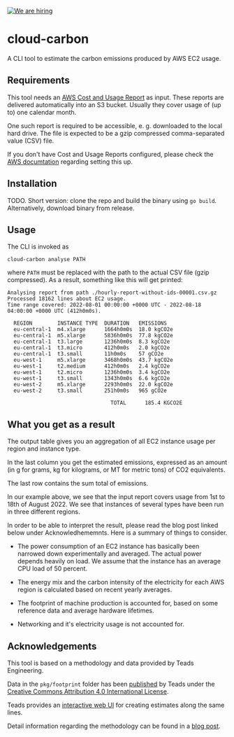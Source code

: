 [![We are hiring](https://user-images.githubusercontent.com/273727/185643314-9ff1e016-35de-4f47-b08e-6aad9777e8ba.svg)](https://www.giantswarm.io/careers#open-positions)

# cloud-carbon

A CLI tool to estimate the carbon emissions produced by
AWS EC2 usage.

## Requirements

This tool needs an [AWS Cost and Usage Report](https://docs.aws.amazon.com/cur/latest/userguide/what-is-cur.html) as input. These reports are delivered automatically into an S3 bucket. Usually they cover usage of (up to) one calendar month.

One such report is required to be accessible, e. g. downloaded to the local hard drive. The file is expected to be a gzip compressed comma-separated value (CSV) file.

If you don't have Cost and Usage Reports configured, please check the [AWS documtation](https://docs.aws.amazon.com/cur/latest/userguide/cur-create.html) regarding setting this up.

## Installation

TODO. Short version: clone the repo and build the binary using `go build`. Alternatively, download binary from release.

## Usage

The CLI is invoked as

```nohighlight
cloud-carbon analyse PATH
```

where `PATH` must be replaced with the path to the actual CSV file (gzip compressed). As a result, something like this will get printed:

```nohighlight
Analysing report from path ./hourly-report-without-ids-00001.csv.gz
Processed 18162 lines about EC2 usage.
Time range covered: 2022-08-01 00:00:00 +0000 UTC - 2022-08-18 04:00:00 +0000 UTC (412h0m0s).

  REGION        INSTANCE TYPE  DURATION   EMISSIONS
  eu-central-1  m4.xlarge      1664h0m0s  18.0 kgCO2e
  eu-central-1  m5.xlarge      5836h0m0s  77.8 kgCO2e
  eu-central-1  t3.large       1236h0m0s  8.3 kgCO2e
  eu-central-1  t3.micro       412h0m0s   2.0 kgCO2e
  eu-central-1  t3.small       11h0m0s    57 gCO2e
  eu-west-1     m5.xlarge      3468h0m0s  43.7 kgCO2e
  eu-west-1     t2.medium      412h0m0s   2.4 kgCO2e
  eu-west-1     t2.micro       1236h0m0s  3.4 kgCO2e
  eu-west-1     t3.small       1343h0m0s  6.6 kgCO2e
  eu-west-2     m5.xlarge      2293h0m0s  22.0 kgCO2e
  eu-west-2     t3.small       251h0m0s   965 gCO2e

                                 TOTAL      185.4 KGCO2E
```

## What you get as a result

The output table gives you an aggregation of all EC2 instance usage per region and instance type.

In the last column you get the estimated emissions, expressed as an amount (in g for grams, kg for kilograms, or MT for metric tons) of CO2 equivalents.

The last row contains the sum total of emissions.

In our example above, we see that the input report covers usage from 1st to 18th of August 2022. We see that instances of several types have been run in three different regions.

In order to be able to interpret the result, please read the blog post linked below under Acknowledhememnts. Here is a summary of things to consider.

- The power consumption of an EC2 instance has basically been narrowed down experimentally and averaged. The actual power depends heavily on load. We assume that the instance has an average CPU load of 50 percent.

- The energy mix and the carbon intensity of the electricity for each AWS region is calculated based on recent yearly averages.

- The footprint of machine production is accounted for, based on some reference data and average hardware lifetimes.

- Networking and it's electricity usage is not accounted for.

## Acknowledgements

This tool is based on a methodology and data provided by Teads Engineering.

Data in the `pkg/footprint` folder has been [published](https://docs.google.com/spreadsheets/d/1DqYgQnEDLQVQm5acMAhLgHLD8xXCG9BIrk-_Nv6jF3k/edit#gid=504755275) by Teads under the [Creative Commons Attribution 4.0 International License](https://creativecommons.org/licenses/by/4.0/).

Teads provides an [interactive web UI](https://engineering.teads.com/sustainability/carbon-footprint-estimator-for-aws-instances/) for creating estimates along the same lines.

Detail information regarding the methodology can be found in a [blog post](https://medium.com/teads-engineering/building-an-aws-ec2-carbon-emissions-dataset-3f0fd76c98ac).
